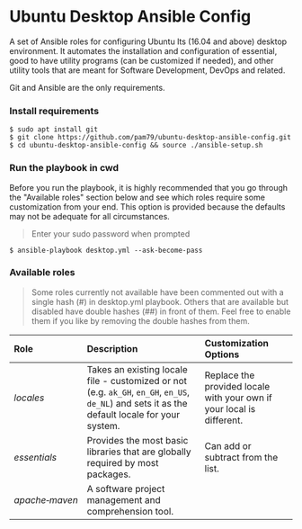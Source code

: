 # Ubuntu Desktop Ansible Config
A set of Ansible roles for configuring Ubuntu lts (16.04 and above) desktop environment. It automates the installation and configuration of essential, good to have utility programs (can be customized if needed), and other utility tools that are meant for Software Development, DevOps and related.                                              

Git and Ansible are the only requirements.

### Install requirements
    $ sudo apt install git
    $ git clone https://github.com/pam79/ubuntu-desktop-ansible-config.git
    $ cd ubuntu-desktop-ansible-config && source ./ansible-setup.sh

### Run the playbook in cwd
Before you run the playbook, it is highly recommended that you go through the "Available roles" section below and see which roles require some customization from your end. This option is provided because the defaults may not be adequate for all circumstances.

>Enter your sudo password when prompted

    $ ansible-playbook desktop.yml --ask-become-pass

### Available roles
> Some roles currently not available have been commented out with a single hash (#) in desktop.yml playbook. Others that are available but disabled have double hashes (##) in front of them. Feel free to enable them if you like by removing the double hashes from them.

Role                    | Description                 | Customization Options      
:---------------------- | :-------------------------- | :----------------------
_locales_ | Takes an existing locale file - customized or not (e.g. `ak_GH`, `en_GH`, `en_US`, `de_NL`) and sets it as the default locale for your system. | Replace the provided locale with your own if your local is different.
_essentials_ | Provides the most basic libraries that are globally required by most packages. | Can add or subtract from the list.
_apache&#x2011;maven_ | A software project management and comprehension tool. | 



